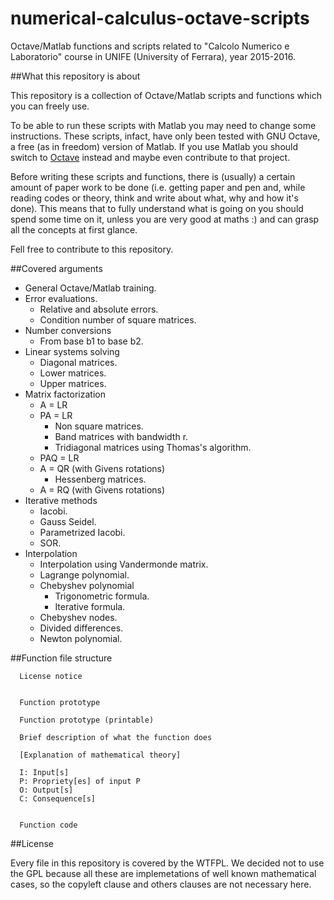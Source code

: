 # numerical-calculus-octave-scripts
Octave/Matlab functions and scripts related to "Calcolo Numerico e Laboratorio" 
course in UNIFE (University of Ferrara), year 2015-2016.

##What this repository is about

This repository is a collection of Octave/Matlab scripts and functions 
which you can freely use.

To be able to run these scripts with Matlab you may need to change some 
instructions. These scripts, infact, have only been tested with GNU Octave, a 
free (as in freedom) version of Matlab. If you use Matlab you should switch to 
[Octave](http://www.fsf.org/campaigns/priority-projects/gnu-octave-free-software-matlab-replacement) 
instead and maybe even contribute to that project.

Before writing these scripts and functions, there is (usually) a certain amount 
of paper work to be done (i.e. getting paper and pen and, while reading codes 
or theory, think and write about what, why and how it's done). This means that 
to fully understand what is going on you should spend some time on it, unless 
you are very good at maths :) and can grasp all the concepts at first 
glance.

Fell free to contribute to this repository.

##Covered arguments

- General Octave/Matlab training.
- Error evaluations.
  - Relative and absolute errors.
  - Condition number of square matrices.
- Number conversions
  - From base b1 to base b2.
- Linear systems solving
  - Diagonal matrices.
  - Lower matrices.
  - Upper matrices.
- Matrix factorization
  - A = LR
  - PA = LR
    - Non square matrices.
    - Band matrices with bandwidth r.
    - Tridiagonal matrices using Thomas's algorithm.
  - PAQ = LR
  - A = QR (with Givens rotations)
    - Hessenberg matrices.
  - A = RQ (with Givens rotations)
- Iterative methods
  - Iacobi.
  - Gauss Seidel.
  - Parametrized Iacobi.
  - SOR.
- Interpolation
  - Interpolation using Vandermonde matrix.
  - Lagrange polynomial.
  - Chebyshev polynomial
    - Trigonometric formula.
    - Iterative formula.
  - Chebyshev nodes.
  - Divided differences.
  - Newton polynomial.

##Function file structure

```
  License notice
  
  
  Function prototype
    
  Function prototype (printable)
  
  Brief description of what the function does
  
  [Explanation of mathematical theory]
  
  I: Input[s]
  P: Propriety[es] of input P
  O: Output[s]
  C: Consequence[s]
  
  
  Function code
```

##License

Every file in this repository is covered by the WTFPL. We decided not to use 
the GPL because all these are implemetations of well known mathematical cases, 
so the copyleft clause and others clauses are not necessary here.
